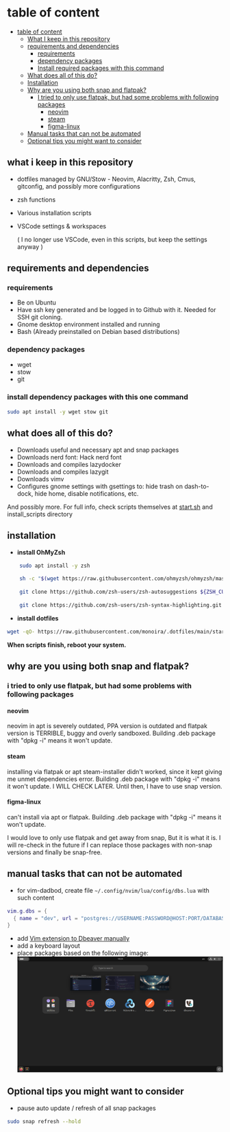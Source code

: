# table of content

<!--toc:start-->

- [table of content](#table-of-content)
  - [What I keep in this repository](#what-i-keep-in-this-repository)
  - [requirements and dependencies](#requirements-and-dependencies)
    - [requirements](#requirements)
    - [dependency packages](#dependency-packages)
    - [Install required packages with this command](#install-required-packages-with-this-command)
  - [What does all of this do?](#what-does-all-of-this-do)
  - [Installation](#installation)
  - [Why are you using both snap and flatpak?](#why-are-you-using-both-snap-and-flatpak)
    - [I tried to only use flatpak, but had some problems with following packages](#i-tried-to-only-use-flatpak-but-had-some-problems-with-following-packages)
      - [neovim](#neovim)
      - [steam](#steam)
      - [figma-linux](#figma-linux)
  - [Manual tasks that can not be automated](#manual-tasks-that-can-not-be-automated)
  - [Optional tips you might want to consider](#optional-tips-you-might-want-to-consider)
  <!--toc:end-->

## what i keep in this repository

- dotfiles managed by GNU/Stow - Neovim, Alacritty, Zsh, Cmus, gitconfig,
  and possibly more configurations
- zsh functions
- Various installation scripts
- VSCode settings & workspaces

  ( I no longer use VSCode, even in this scripts, but keep the settings anyway )

## requirements and dependencies

### requirements

- Be on Ubuntu
- Have ssh key generated and be logged in to Github with it.
  Needed for SSH git cloning.
- Gnome desktop environment installed and running
- Bash (Already preinstalled on Debian based distributions)

### dependency packages

- wget
- stow
- git

### install dependency packages with this one command

```bash
sudo apt install -y wget stow git
```

## what does all of this do?

- Downloads useful and necessary apt and snap packages
- Downloads nerd font: Hack nerd font
- Downloads and compiles lazydocker
- Downloads and compiles lazygit
- Downloads vimv
- Configures gnome settings with gsettings to:
  hide trash on dash-to-dock, hide home, disable notifications, etc.

And possibly more.
For full info, check scripts themselves at
[start.sh](./start.sh)
and
install_scripts directory

## installation

- **install OhMyZsh**

```bash
    sudo apt install -y zsh
```

```bash
    sh -c "$(wget https://raw.githubusercontent.com/ohmyzsh/ohmyzsh/master/tools/install.sh -O -)"
```

```bash
    git clone https://github.com/zsh-users/zsh-autosuggestions ${ZSH_CUSTOM:-~/.oh-my-zsh/custom}/plugins/zsh-autosuggestions
```

```bash
    git clone https://github.com/zsh-users/zsh-syntax-highlighting.git ${ZSH_CUSTOM:-~/.oh-my-zsh/custom}/plugins/zsh-syntax-highlighting
```

- **install dotfiles**

```bash
wget -qO- https://raw.githubusercontent.com/monoira/.dotfiles/main/start.sh | bash
```

**When scripts finish, reboot your system.**

## why are you using both snap and flatpak?

### i tried to only use flatpak, but had some problems with following packages

#### neovim

neovim in apt is severely outdated, PPA version is outdated and
flatpak version is TERRIBLE, buggy and overly sandboxed.
Building .deb package with "dpkg -i" means it won't update.

#### steam

installing via flatpak or apt steam-installer didn't worked, since
it kept giving me unmet dependencies error.
Building .deb package with "dpkg -i" means it won't update.
I WILL CHECK LATER. Until then, I have to use snap version.

#### figma-linux

can't install via apt or flatpak.
Building .deb package with "dpkg -i" means it won't update.

I would love to only use flatpak and get away from snap,
But it is what it is.
I will re-check in the future if I can replace those packages
with non-snap versions and finally be snap-free.

## manual tasks that can not be automated

- for vim-dadbod, create file `~/.config/nvim/lua/config/dbs.lua` with such content

```lua
vim.g.dbs = {
  { name = "dev", url = "postgres://USERNAME:PASSWORD@HOST:PORT/DATABASE_NAME" },
}
```

- add [Vim extension to Dbeaver manually](https://www.youtube.com/watch?v=soznrFTtL2s)
- add a keyboard layout
- place packages based on the following image:
  ![Image of packages on Ubuntu](./_docs/packages.png)

## Optional tips you might want to consider

- pause auto update / refresh of all snap packages

```bash
sudo snap refresh --hold
```
